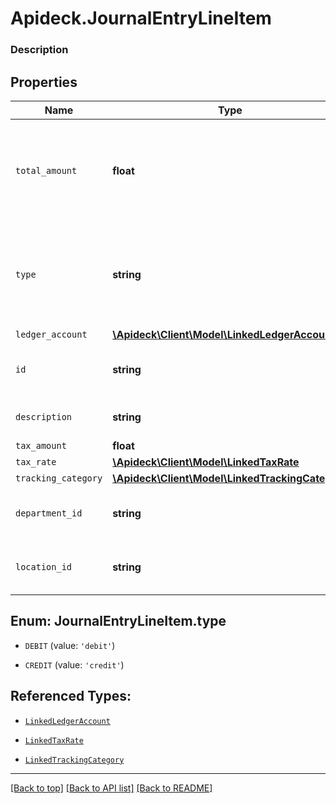 # Apideck.JournalEntryLineItem

### Description

## Properties
Name | Type | Description | Notes
------------ | ------------- | ------------- | -------------
`total_amount` | **float** | Debit entries are considered positive, and credit entries are considered negative. | 
`type` | **string** | Debit entries are considered positive, and credit entries are considered negative. | 
`ledger_account` | [**\Apideck\Client\Model\LinkedLedgerAccount**](LinkedLedgerAccount.md) |  | 
`id` | **string** | A unique identifier for an object. | [optional] 
`description` | **string** | User defined description | [optional] 
`tax_amount` | **float** | Tax amount | [optional] 
`tax_rate` | [**\Apideck\Client\Model\LinkedTaxRate**](LinkedTaxRate.md) |  | [optional] 
`tracking_category` | [**\Apideck\Client\Model\LinkedTrackingCategory**](LinkedTrackingCategory.md) |  | [optional] 
`department_id` | **string** | A unique identifier for an object. | [optional] 
`location_id` | **string** | A unique identifier for an object. | [optional] 





<a name="TYPE"></a>
## Enum: JournalEntryLineItem.type


* `DEBIT` (value: `'debit'`)

* `CREDIT` (value: `'credit'`)




## Referenced Types:


* [`LinkedLedgerAccount`](LinkedLedgerAccount.md)



* [`LinkedTaxRate`](LinkedTaxRate.md)
* [`LinkedTrackingCategory`](LinkedTrackingCategory.md)



---

[[Back to top]](#) [[Back to API list]](../../../../README.md#documentation-for-api-endpoints) [[Back to README]](../../../../README.md)



